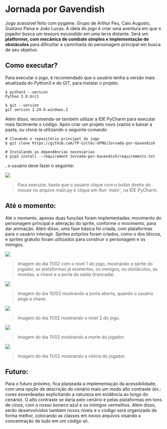 # Jornada por Gavendish
Jogo acessível feito com pygame. Grupo de Arthur Feu, Caio Augusto, Gustavo Paiva e João Lucas. A ideia do jogo é criar uma aventura em que o jogador busca um tesouro escondido em uma terra distante. Será um **platformer, com mecânica de combate simples e implementação de obstáculos** para dificultar a caminhada do personagem principal em busca de seu objetivo.

## Como executar?
Para executar o jogo, é recomendado que o usuário tenha a versão mais atualizada do Python3 e do GIT, para instalar o projeto. 
```
$ python3 --version
Python 3.8.6rc1

$ git --version
git version 2.24.0.windows.2
``` 
Além disso, recomenda-se também utilizar a IDE PyCharm para executar mais facilmente o código. Após criar um projeto novo (vazio) e baixar a pasta, ou cloná-la utilizando o seguinte comando
```
# Clonando o repositório principal do jogo
$ git clone https://github.com/TP-Coltec-UFMG/Jornada-por-Gavendish

# Instalando as dependências necessárias
$ pip3 install --requirement Jornada-por-Gavendish/requirements.txt
```
, o usuário deve fazer o seguinte:

<img src = "https://github.com/TP-Coltec-UFMG/JACP/blob/main/img/comoexecutar.jpg">

> Para executar, basta que o usuário clique com o botão direito do mouse no arquivo *main.py* e clique em *Run 'main'*, na IDE PyCharm.
## Até o momento:
Até o momento, apenas duas funções foram implementadas: movimento do personagem principal e alteração do sprite, conforme o movimento, para dar animação. Além disso, uma fase básica foi criada, com plataformas para o usuário interagir. Sprites próprios foram criados, como o dos blocos, e sprites gratuito foram utilizados para construir o personagem e os inimigos.

<img src = "https://github.com/TP-Coltec-UFMG/JACP/blob/main/img/ateomomento11021.jpg">

> Imagem do dia 11/02 com o nível 1 do jogo, mostrando o sprite do jogador, as plataformas já existentes, os inimigos, os obstáculos, as moedas, a chave e a porta de saída (trancada).

<img src = "https://github.com/TP-Coltec-UFMG/JACP/blob/main/img/ateomomento11022.jpg">

> Imagem do dia 10/02 mostrando a porta aberta, quando o usuário pega a chave.

<img src = "https://github.com/TP-Coltec-UFMG/JACP/blob/main/img/ateomomento11023.jpg">

> Imagem do dia 11/02 mostrando o nível 2 do jogo.

<img src = "https://github.com/TP-Coltec-UFMG/JACP/blob/main/img/ateomomento11024.jpg">

> Imagem do dia 11/02 mostrando a morte do jogador.

<img src = "https://github.com/TP-Coltec-UFMG/JACP/blob/main/img/ateomomento11025.jpg">

> Imagem do dia 11/02 mostrando a vitória do jogador.

## Futuro:
Para o futuro próximo, fica planjeada a implementação da acessibilidade, com uma opção de descrição do cenário mais um modo alto contraste (ex.: cores esverdeadas explicitando a natureza em evidência ao longo do cenário). O alto contraste se daria pelo cenário e pelas plataformas em tons de cinza, com o nosso boneco azul e os inimigos vermelhos. Além disso, serão desenvolvidos também novos níveis e o código será organizado de forma melhor, colocando as classes em novos arquivos visando a concentração de tudo em um código só.
